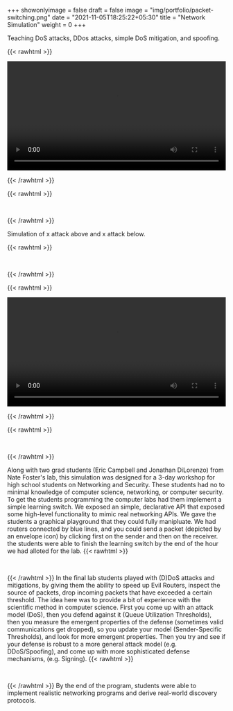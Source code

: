 +++
showonlyimage = false
draft = false
image = "img/portfolio/packet-switching.png"
date = "2021-11-05T18:25:22+05:30"
title = "Network Simulation"
weight = 0
+++

Teaching DoS attacks, DDos attacks, simple DoS mitigation, and spoofing.
<!--more-->


{{< rawhtml >}} 

<video controls width=100%>
    <source src="/videos/simulation1.mp4"
            type="video/mp4">
    Sorry, your browser doesn't support embedded videos.
</video>

{{< /rawhtml >}}

{{< rawhtml >}} 
<p> &nbsp; </p>
{{< /rawhtml >}}

Simulation of x attack above and x attack below.

{{< rawhtml >}} 
<p> &nbsp; </p>
{{< /rawhtml >}}

{{< rawhtml >}} 

<video controls width=100%>
    <source src="/videos/simulation2.mp4"
            type="video/mp4">
    Sorry, your browser doesn't support embedded videos.
</video>

{{< /rawhtml >}}

{{< rawhtml >}} 
<p> &nbsp; </p>
{{< /rawhtml >}}

Along with two grad students (Eric Campbell and Jonathan DiLorenzo) from Nate Foster's lab, this simulation was designed for a 3-day workshop for high school students on Networking and Security. These students had no to minimal knowledge of computer science, networking, or computer security. To get the students programming the computer labs had them implement a simple learning switch. We exposed an simple, declarative API that exposed some high-level functionality to mimic real networking APIs. We gave the students a graphical playground that they could fully manipluate. We had routers connected by blue lines, and you could send a packet (depicted by an envelope icon) by clicking first on the sender and then on the receiver.
the students were able to finish the learning switch by the end of the hour we had alloted for the lab. 
{{< rawhtml >}} 
<p> &nbsp; </p>
{{< /rawhtml >}}
In the final lab students played with (D)DoS attacks and mitigations, by giving them the ability to speed up Evil Routers, inspect the source of packets, drop incoming packets that have exceeded a certain threshold. The idea here was to provide a bit of experience with the scientific method in computer science. First you come up with an attack model (DoS), then you defend against it (Queue Utilization Thresholds), then you measure the emergent properties of the defense (sometimes valid communications get dropped), so you update your model (Sender-Specific Thresholds), and look for more emergent properties. Then you try and see if your defense is robust to a more general attack model (e.g. DDoS/Spoofing), and come up with more sophisticated defense mechanisms, (e.g. Signing).
{{< rawhtml >}} 
<p> &nbsp; </p>
{{< /rawhtml >}}
By the end of the program, students were able to implement realistic networking programs and derive real-world discovery protocols.